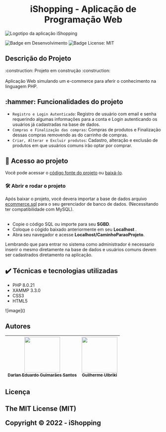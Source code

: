

<h1 align="center"> iShopping - Aplicação de Programação Web </h1> 

![Logotipo da aplicação iShopping](https://user-images.githubusercontent.com/71740181/180852698-1f6e4b25-fd16-42ee-93ed-fdc6c83d45c3.png)

![Badge em Desenvolvimento](http://img.shields.io/static/v1?label=STATUS&message=EM%20DESENVOLVIMENTO&color=GREEN&style=for-the-badge)
![Badge License: MIT](https://img.shields.io/github/license/darlangui/e-commerce?style=for-the-badge)

<h2> Descrição do Projeto </h2>
:construction: Projeto em construção :construction:
<br>
<br>
Aplicação Web simulando um e-commerce para aferir o conhecimento na linguagem PHP.
<br>

<h2> :hammer: Funcionalidades do projeto </h2>

- `Registro e Login Autenticado`: Registro de usuário com email e senha requerindo algumas informações para a conta e Login autenticando os usuários já cadastradas na base de dados.
- `Compras e Finalização das compras`: Compras de produtos e Finalização dessas compras removendo as do carrinho de compras.
- `Criar, Alterar e Excluir produtos`: Cadastro, alteração e exclusão de produtos em que usuários comuns irão optar por comprar.

<h2> 📁 Acesso ao projeto </h2>

Você pode acessar o <a href="https://github.com/darlangui/e-commerce">código fonte do projeto</a> ou <a href="https://github.com/darlangui/e-commerce/archive/refs/heads/main.zip">baixá-lo</a>.

<h3> 🛠️ Abrir e rodar o projeto </h3> 
Após baixar o projeto, você devera importar a base de dados arquivo <a href="https://github.com/darlangui/e-commerce/blob/main/ecommerce.sql">ecommerce.sql</a> para o seu gerenciador de banco de dados. (Necessitando ter compatibilidade com MySQL).
<br>
<br>
    <ul>
        <li>
             Copie o código SQL ou importe para seu <b>SGBD</b>.
        </li> 
        <li>
             Coloque o cógido baixado anteriormente em seu <b>Localhost </b>.
        </li>
        <li>
             Abra seu navegador e acesse <b>Localhost/CaminhoParaoProjeto</b>.
        </li>   
    </ul> 

Lembrando que para entrar no sistema como administrador é necessario inserir o mesmo diretamente na base de dados e usuários comuns devem ser cadastrados diretamento na aplicação.

<h2> ✔️ Técnicas e tecnologias utilizadas </h2>
<ul>
    <li> PHP 8.0.21 </li> 
    <li> XAMMP 3.3.0 </li> 
    <li> CSS3 </li> 
    <li> HTML5 </li> 
</ul> 
![image]()

## Autores

| [<img src="https://user-images.githubusercontent.com/71740181/180897012-2d7683f3-afd4-418f-a838-234ee686ee4c.png" width=115><br><sub>Darlan Eduardo Guimarães Santos</sub>](https://github.com/darlangui) |  [<img src="https://avatars.githubusercontent.com/u/30351153?v=4" width=115><br><sub>Guilherme Ulbriki</sub>](https://github.com/guilhermeulbriki)  |
| :---: | :---: | 
 
<h2> Licença <h2>

The MIT License (MIT)

Copyright ©️ 2022 - iShopping
